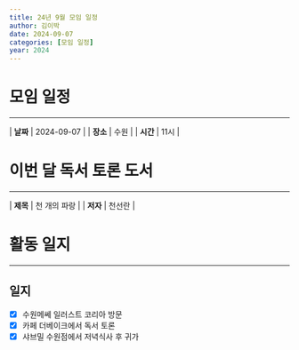 ```yaml
---
title: 24년 9월 모임 일정
author: 김이박
date: 2024-09-07
categories: [모임 일정]
year: 2024
---
```


# **모임 일정**
---

| **날짜** | 2024-09-07 |
| **장소** | 수원        |
| **시간** | 11시       |


# **이번 달 독서 토론 도서**
---

| **제목** | 천 개의 파랑 |
| **저자** | 천선란      |

# **활동 일지**
---
## **일지**  
  - [x] 수원메쎄 일러스트 코리아 방문  
  - [x] 카페 더베이크에서 독서 토론   
  - [x] 샤브밀 수원점에서 저녁식사 후 귀가

